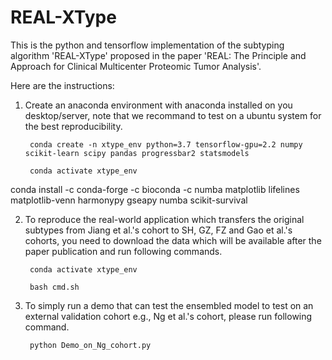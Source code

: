 # REAL-XType

This is the python and tensorflow implementation of the subtyping algorithm 'REAL-XType' proposed in the paper 'REAL: The Principle and Approach for Clinical Multicenter Proteomic Tumor Analysis'.

Here are the instructions:

1. Create an anaconda environment with anaconda installed on you desktop/server, note that we recommand to test on a ubuntu system for the best reproducibility.

		conda create -n xtype_env python=3.7 tensorflow-gpu=2.2 numpy scikit-learn scipy pandas progressbar2 statsmodels

		conda activate xtype_env

conda install -c conda-forge -c bioconda -c numba matplotlib lifelines matplotlib-venn harmonypy gseapy numba scikit-survival


2. To reproduce the real-world application which transfers the original subtypes from Jiang et al.'s cohort to SH, GZ, FZ and Gao et al.'s cohorts, you need to download the data which will be available after the paper publication and run following commands.

		conda activate xtype_env

		bash cmd.sh

3. To simply run a demo that can test the ensembled model to test on an external validation cohort e.g., Ng et al.'s cohort, please run following command.

		python Demo_on_Ng_cohort.py